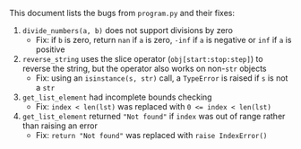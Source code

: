 This document lists the bugs from `program.py` and their fixes:
1) `divide_numbers(a, b)` does not support divisions by zero
    - Fix: if `b` is zero, return `nan` if `a` is zero, `-inf` if `a` is negative or `inf` if `a` is positive
2) `reverse_string` uses the slice operator (`obj[start:stop:step]`) to reverse the string, but the operator also works on non-`str` objects
    - Fix: using an `isinstance(s, str)` call, a `TypeError` is raised if `s` is not a `str`
3) `get_list_element` had incomplete bounds checking
    - Fix: `index < len(lst)` was replaced with `0 <= index < len(lst)`
4) `get_list_element` returned `"Not found"` if `index` was out of range rather than raising an error
    - Fix: `return "Not found"` was replaced with `raise IndexError()`